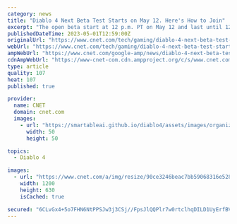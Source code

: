 ```yaml
---
category: news
title: "Diablo 4 Next Beta Test Starts on May 12. Here's How to Join"
excerpt: "The open beta start at 12 p.m. PT on May 12 and last until 12 p.m. PT on May 14. Anyone can participate in the open beta. The beta will be available for download in the PSN Store, Microsoft Store or ..."
publishedDateTime: 2023-05-01T12:59:00Z
originalUrl: "https://www.cnet.com/tech/gaming/diablo-4-next-beta-test-starts-on-may-12-heres-how-to-join/"
webUrl: "https://www.cnet.com/tech/gaming/diablo-4-next-beta-test-starts-on-may-12-heres-how-to-join/"
ampWebUrl: "https://www.cnet.com/google-amp/news/diablo-4-next-beta-test-starts-on-may-12-heres-how-to-join/"
cdnAmpWebUrl: "https://www-cnet-com.cdn.ampproject.org/c/s/www.cnet.com/google-amp/news/diablo-4-next-beta-test-starts-on-may-12-heres-how-to-join/"
type: article
quality: 107
heat: 107
published: true

provider:
  name: CNET
  domain: cnet.com
  images:
    - url: "https://smartableai.github.io/diablo4/assets/images/organizations/cnet.com-50x50.jpg"
      width: 50
      height: 50

topics:
  - Diablo 4

images:
  - url: "https://www.cnet.com/a/img/resize/90ce3246beac7bb59068316e528235cb51411db0/hub/2022/12/07/9509de80-c045-4bae-804a-de50725bba94/igcshowcase-lilith-elias-01.png?auto=webp&fit=crop&height=630&precrop=1920,975,x0,y0&width=1200"
    width: 1200
    height: 630
    isCached: true

secured: "6CLvGx4+5o7FHN6NtPPSJw3j3CSj//FpsJlQQPlr7w0rtclhqDILD1UyErfBV8gV/w1ITh3FqDWjPm+8EdO4iOA5LjrdvYg4nQbxM9Ht12X3RfxOs1IDRnX5XIKaxDTXhhcwkRaHE2mNEmAXPfK0Yv/EIEsbQLU7y8UEuB8DFiSXWHgLCnMD6UqwkgnRTtJvdIl7I+5DZqUun7LjIotNZQIWGMu7Gb3qr65YXAeg14Q4pdQb8DjUSyYCugvxJcT5gkdvHt/LpKlNx7Rc0edn5ki7noIQxwQrSCI8EqMCb/KLu5a9qhRFq3csdJ1k8Wv+Ilv6v5Ibz18cy8fIb7CTbvbp9t7Ten1PXAHt1ftjN/8=;44FsIMm/2qYOLcWPE6N/FQ=="
---
```


